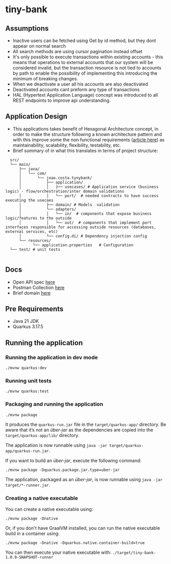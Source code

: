 # tiny-bank


## Assumptions
- Inactive users can be fetched using Get by id method, but they dont appear on normal search
- All search methods are using cursor pagination instead offset
- It's only possible to execute transactions within existing accounts - this means that operations to external accounts
  that our system will be considered invalid, but the transaction resource is not tied to accounts by path to enable
  the possibility of implementing this introducing the minimum of breaking changes.
- When we deactivate a user all his accounts are also deactivated
- Deactivated accounts cant preform any type of transactions
- HAL (Hypertext Application Language) concept was introduced to all REST endpoints to improve api understanding.


## Application Design
- This applications takes benefit of Hexagonal Architecture concept, in order to make the structure following a 
known architecture pattern and with this improve some the non functional requirements ([article here](https://alistaircockburn.com/Hexagonal%20Budapest%2023-05-18.pdf))
as maintainability, scalability, flexibility, testability, etc.
- Brief summary of in what this translates in terms of project structure:
```
  src/
  └── main/
      ├── java/
      │   └── com/
      │       └── joao.costa.tynybank/
      │           ├── application/
      │           │   ├── usecases/ # Application service (business logic) - flow/orchestration/inter domain validations
      │           │   └── port/  # needed contracts to have success executing the usecaes
      │           ├── domain/ # Models  validation 
      │           └── adapters/
      │           │   └── in/  # components that expose business logic/features to the outside 
      │           │   └── out/  # components that implement port interfaces responsible for accessing outside resources (databases, external services, etc)
      │           └── config.di/ # Dependency injection config 
      └── resources/
            └── application.properties   # Configuration 
  └── test/ # unit tests
          
```

## Docs
- Open API spec [here](./docs/openapi.yml)
- Postman Collection [here](./docs/Tiny%20Bank.postman_collection.json) 
- Brief domain [here](./docs/domain.drawio.png)

## Pre Requirements
- Java 21 JDK
- Quarkus 3.17.5

## Running the application 
### Running the application in dev mode

```shell script
./mvnw quarkus:dev
```

### Running unit tests

```shell script
./mvnw quarkus:test
```

### Packaging and running the application

```shell script
./mvnw package
```

It produces the `quarkus-run.jar` file in the `target/quarkus-app/` directory.
Be aware that it’s not an _über-jar_ as the dependencies are copied into the `target/quarkus-app/lib/` directory.

The application is now runnable using `java -jar target/quarkus-app/quarkus-run.jar`.

If you want to build an _über-jar_, execute the following command:

```shell script
./mvnw package -Dquarkus.package.jar.type=uber-jar
```

The application, packaged as an _über-jar_, is now runnable using `java -jar target/*-runner.jar`.

### Creating a native executable

You can create a native executable using:

```shell script
./mvnw package -Dnative
```

Or, if you don't have GraalVM installed, you can run the native executable build in a container using:

```shell script
./mvnw package -Dnative -Dquarkus.native.container-build=true
```

You can then execute your native executable with: `./target/tiny-bank-1.0.0-SNAPSHOT-runner`


